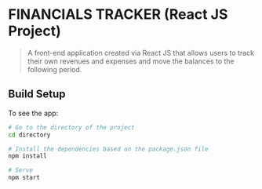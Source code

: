 # FINANCIALS TRACKER (React JS Project)

> A front-end application created via React JS that allows users to track their
> own revenues and expenses and move the balances to the following period.

## Build Setup

To see the app:

```bash
# Go to the directory of the project
cd directory

# Install the dependencies based on the package.json file
npm install

# Serve
npm start
```
